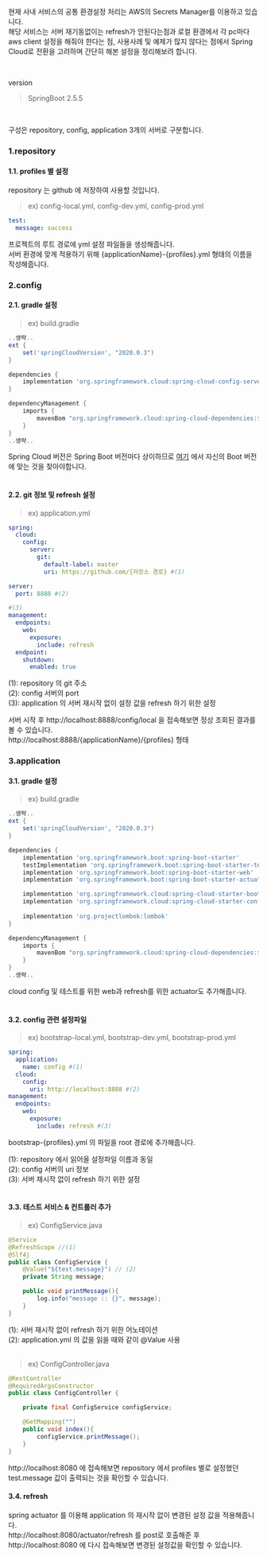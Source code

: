 현재 사내 서비스의 공통 환경설정 처리는 AWS의 Secrets Manager를 이용하고 있습니다. <br>
해당 서비스는 서버 재기동없이는 refresh가 안된다는점과 로컬 환경에서 각 pc마다 aws client 설정을 해줘야 한다는 점, 사용사례 및 예제가 많지 않다는 점에서 Spring Cloud로 전환을 고려하며 간단히 해본 설정을 정리해보려 합니다.

<br>

version
> SpringBoot 2.5.5

<br>

구성은 repository, config, application 3개의 서버로 구분합니다. <br>

<h3>1.repository</h3>
<h4> 1.1. profiles 별 설정 </h4>

repository 는 github 에 저장하여 사용할 것입니다. <br>

> ex) config-local.yml, config-dev.yml, config-prod.yml
~~~yml
test:
  message: success
~~~

프로젝트의 루트 경로에 yml 설정 파일들을 생성해줍니다. <br>
서버 환경에 맞게 적용하기 위해 {applicationName}-{profiles}.yml 형태의 이름을 작성해줍니다. <br>

<h3>2.config</h3>
<h4> 2.1. gradle 설정 </h4>

> ex) build.gradle

~~~gradle
..생략..
ext {
	set('springCloudVersion', "2020.0.3")
}

dependencies {
	implementation 'org.springframework.cloud:spring-cloud-config-server'
}

dependencyManagement {
	imports {
		mavenBom "org.springframework.cloud:spring-cloud-dependencies:${springCloudVersion}"
	}
}
..생략..
~~~

Spring Cloud 버전은 Spring Boot 버전마다 상이하므로 <a href="https://spring.io/projects/spring-cloud">여기</a> 에서 자신의 Boot 버전에 맞는 것을 찾아야합니다. <br><br>


<h4> 2.2. git 정보 및 refresh 설정 </h4>

> ex) application.yml

~~~yml
spring:
  cloud:
    config:
      server:
        git:
          default-label: master
          uri: https://github.com/{저장소 경로} #(1)

server:
  port: 8888 #(2)

#(3)
management:
  endpoints:
    web:
      exposure:
        include: refresh
  endpoint:
    shutdown:
      enabled: true
~~~
(1): repository 의 git 주소 <br>
(2): config 서버의 port <br>
(3): application 의 서버 재시작 없이 설정 값을 refresh 하기 위한 설정<br>

서버 시작 후 http://localhost:8888/config/local 을 접속해보면 정상 조회된 결과를 볼 수 있습니다. <br>
http://localhost:8888/{applicationName}/{profiles} 형태 <br>

<h3>3.application</h3>
<h4> 3.1. gradle 설정 </h4>

> ex) build.gradle

~~~gradle
..생략..
ext {
	set('springCloudVersion', "2020.0.3")
}

dependencies {
	implementation 'org.springframework.boot:spring-boot-starter'
	testImplementation 'org.springframework.boot:spring-boot-starter-test'
	implementation 'org.springframework.boot:spring-boot-starter-web'
	implementation 'org.springframework.boot:spring-boot-starter-actuator'

	implementation 'org.springframework.cloud:spring-cloud-starter-bootstrap'
	implementation 'org.springframework.cloud:spring-cloud-starter-config'
	
	implementation 'org.projectlombok:lombok'
}

dependencyManagement {
	imports {
		mavenBom "org.springframework.cloud:spring-cloud-dependencies:${springCloudVersion}"
	}
}
..생략..
~~~

cloud config 및 테스트를 위한 web과 refresh를 위한 actuator도 추가해줍니다. <br><br>

<h4> 3.2. config 관련 설정파일 </h4>

> ex) bootstrap-local.yml, bootstrap-dev.yml, bootstrap-prod.yml

~~~yml
spring:
  application:
    name: config #(1)
  cloud:
    config:
      uri: http://localhost:8888 #(2)
management:
  endpoints:
    web:
      exposure:
        include: refresh #(3)
~~~

bootstrap-{profiles}.yml 의 파일을 root 경로에 추가해줍니다. <br>

(1): repository 에서 읽어올 설정파일 이름과 동일 <br>
(2): config 서버의 uri 정보 <br>
(3): 서버 재시작 없이 refresh 하기 위한 설정 <br><br>


<h4> 3.3. 테스트 서비스 & 컨트롤러 추가</h4>

> ex) ConfigService.java
 
~~~java
@Service
@RefreshScope //(1)
@Slf4j
public class ConfigService {
    @Value("${test.message}") // (2)
    private String message;

    public void printMessage(){
        log.info("message :: {}", message);
    }
}
~~~
(1): 서버 재시작 없이 refresh 하기 위한 어노테이션 <br>
(2): application.yml 의 값을 읽을 때와 같이 @Value 사용
<br><br>

> ex) ConfigController.java

~~~java
@RestController
@RequiredArgsConstructor
public class ConfigController {

    private final ConfigService configService;

    @GetMapping("")
    public void index(){
        configService.printMessage();
    }
}
~~~

http://localhost:8080 에 접속해보면 repository 에서 profiles 별로 설정했던 test.message 값이 출력되는 것을 확인할 수 있습니다.

<h4> 3.4. refresh</h4>
spring actuator 를 이용해 application 의 재시작 없이 변경된 설정 값을 적용해줍니다. <br>
http://localhost:8080/actuator/refresh 를 post로 호출해준 후
http://localhost:8080 에 다시 접속해보면 변경된 설정값을 확인할 수 있습니다.